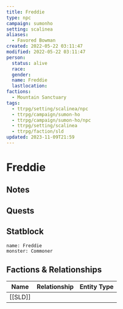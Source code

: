 ```yaml
---
title: Freddie
type: npc
campaign: sumonho
setting: scalinea
aliases:
  - Favored Bowman
created: 2022-05-22 03:11:47
modified: 2022-05-22 03:11:47
person:
  status: alive
  race: 
  gender: 
  name: Freddie
  lastlocation: 
factions:
  - Mountain Sanctuary
tags:
  - ttrpg/setting/scalinea/npc
  - ttrpg/campaign/sumon-ho
  - ttrpg/campaign/sumon-ho/npc
  - ttrpg/setting/scalinea
  - ttrpg/faction/sld
updated: 2023-11-09T21:59
---
```


# Freddie

## Notes


## Quests


## Statblock

```statblock
name: Freddie
monster: Commoner
```


## Factions & Relationships
| Name | Relationship | Entity Type |
| ---- |:------------:| ----------- |
| [[SLD]] | | |

